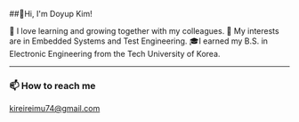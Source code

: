 ##👋Hi, I'm Doyup Kim!

🌱 I love learning and growing together with my colleagues.
🌱 My interests are in Embedded Systems and Test Engineering.
🎓️I earned my B.S. in Electronic Engineering from the Tech University of Korea.

-----
### 📫 How to reach me
kireireimu74@gmail.com
